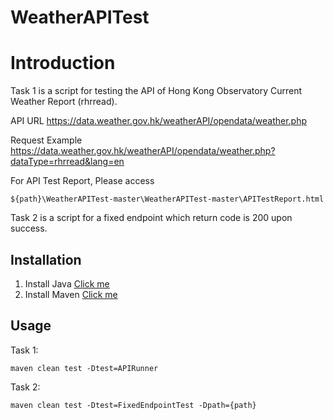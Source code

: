 # WeatherAPITest

# Introduction

Task 1 is a script for testing the API of Hong Kong Observatory Current Weather Report (rhrread).

API URL
https://data.weather.gov.hk/weatherAPI/opendata/weather.php

Request Example
https://data.weather.gov.hk/weatherAPI/opendata/weather.php?dataType=rhrread&lang=en

For API Test Report, Please access
```
${path}\WeatherAPITest-master\WeatherAPITest-master\APITestReport.html
```

Task 2 is a script for a fixed endpoint which return code is 200 upon success.


## Installation

1. Install Java [Click me](https://java.com/en/download/help/download_options.xml)
1. Install Maven [Click me](https://maven.apache.org/install.html)

## Usage

Task 1:
```
maven clean test -Dtest=APIRunner
```

Task 2:
```
maven clean test -Dtest=FixedEndpointTest -Dpath={path}
```